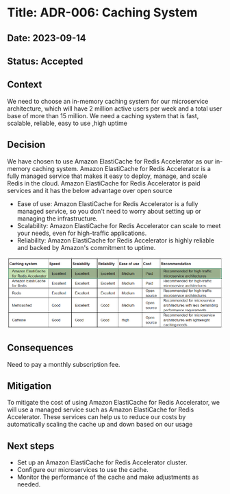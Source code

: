 # Title: ADR-006: Caching System

## Date: 2023-09-14

## Status: Accepted

## Context

We need to choose an in-memory caching system for our microservice architecture, which will have 2 million active users per week and a total user base of more than 15 million. We need a caching system that is fast, scalable, reliable,  easy to use ,high uptime

## Decision

We have chosen to use Amazon ElastiCache for Redis Accelerator as our in-memory caching system. Amazon ElastiCache for Redis Accelerator is a fully managed service that makes it easy to deploy, manage, and scale Redis in the cloud.
Amazon ElastiCache for Redis Accelerator is paid services and it has the below advantage over open source

* Ease of use: Amazon ElastiCache for Redis Accelerator is a fully managed service, so you don't need to worry about setting up or managing the infrastructure.
* Scalability: Amazon ElastiCache for Redis Accelerator can scale to meet your needs, even for high-traffic applications.
* Reliability: Amazon ElastiCache for Redis Accelerator is highly reliable and backed by Amazon's commitment to uptime.

![Caching System](CachingSystem.png)

## Consequences

Need to pay a monthly subscription fee.

## Mitigation

To mitigate the cost of using Amazon ElastiCache for Redis Accelerator, we will use a managed service such as Amazon ElastiCache for Redis Accelerator. These services can help us to reduce our costs by automatically scaling the cache up and down based on our usage

## Next steps

* Set up an Amazon ElastiCache for Redis Accelerator cluster.
* Configure our microservices to use the cache.
* Monitor the performance of the cache and make adjustments as needed.
